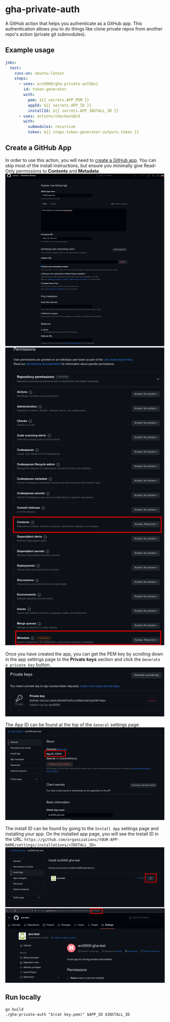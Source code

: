 # gha-private-auth

A GitHub action that helps you authenticate as a GitHub app. This authentication allows you to do things like clone private repos from another repo's action (private git submodules).

## Example usage

```yaml
jobs:
  test:
    runs-on: ubuntu-latest
    steps:
      - uses: aro5000/gha-private-auth@v1
        id: token-generator
        with:
          pem: ${{ secrets.APP_PEM }}
          appId: ${{ secrets.APP_ID }}
          installId: ${{ secrets.APP_INSTALL_ID }}
      - uses: actions/checkout@v3
        with:
          submodules: recursive
          token: ${{ steps.token-generator.outputs.token }}
```

## Create a GitHub App

In order to use this action, you will need to [create a GitHub app](https://docs.github.com/en/apps/creating-github-apps/registering-a-github-app/registering-a-github-app). You can skip most of the install instructions, but ensure you minimally give Read-Only permissions to **Contents** and **Metadata**.
![register-app](./docs/register-app.png)
![app-permissions](./docs/app-permissions.png)

Once you have created the app, you can get the PEM key by scrolling down in the app settings page to the **Private keys** section and click the `Generate a private key` button.
![generate-key](./docs/generate-key.png)

The App ID can be found at the top of the `General` settings page.
![app-id](./docs/app-id.png)

The install ID can be found by going to the `Install App` settings page and installing your app. On the installed app page, you will see the Install ID in the URL: `https://github.com/organizations/YOUR-APP-NAME/settings/installations/<INSTALL_ID>`
![install-app](./docs/install-app.png)
![install-id](./docs/install-id.png)

## Run locally

```
go build
./gha-private-auth "$(cat key.pem)" $APP_ID $INSTALL_ID
```

